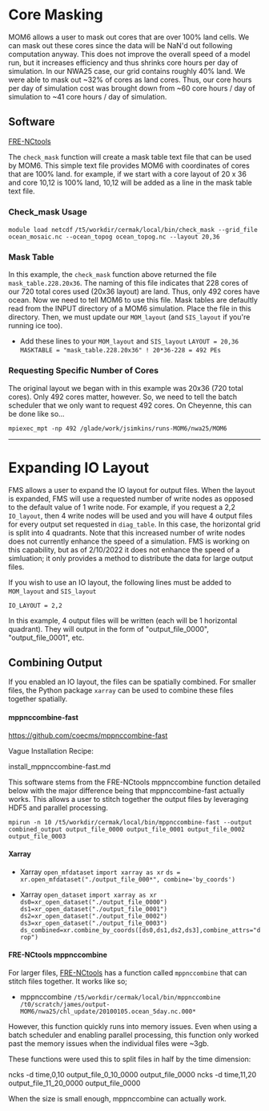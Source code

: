 # Core Masking

MOM6 allows a user to mask out cores that are over 100% land cells. We can mask out these cores since the data will be NaN'd out following computation anyway. This does not improve the overall speed of a model run, but it increases efficiency and thus shrinks core hours per day of simulation. In our NWA25 case, our grid contains roughly 40% land. We were able to mask out ~32% of cores as land cores. Thus, our core hours per day of simulation cost was brought down from ~60 core hours / day of simulation to ~41 core hours / day of simulation.

## Software

[FRE-NCtools](https://github.com/NOAA-GFDL/FRE-NCtools)

The `check_mask` function will create a mask table text file that can be used by MOM6. This simple text file provides MOM6 with coordinates of cores that are 100% land. for example, if we start with a core layout of 20 x 36 and core 10,12 is 100% land, 10,12 will be added as a line in the mask table text file.

### Check_mask Usage

`module load netcdf`
`/t5/workdir/cermak/local/bin/check_mask --grid_file ocean_mosaic.nc --ocean_topog ocean_topog.nc --layout 20,36`

### Mask Table

In this example, the `check_mask` function above returned the file `mask_table.228.20x36`. The naming of this file indicates that 228 cores of our 720 total cores used (20x36 layout) are land. Thus, only 492 cores have ocean. Now we need to tell MOM6 to use this file. Mask tables are defaultly read from the INPUT directory of a MOM6 simulation. Place the file in this directory. Then, we must update our `MOM_layout` (and `SIS_layout` if you're running ice too). 

- Add these lines to your `MOM_layout` and `SIS_layout`
`LAYOUT = 20,36`
`MASKTABLE = "mask_table.228.20x36" ! 20*36-228 = 492 PEs`

### Requesting Specific Number of Cores

The original layout we began with in this example was 20x36 (720 total cores). Only 492 cores matter, however. So, we need to tell the batch scheduler that we only want to request 492 cores. On Cheyenne, this can be done like so...

`mpiexec_mpt -np 492 /glade/work/jsimkins/runs-MOM6/nwa25/MOM6`

------------------------------------------
# Expanding IO Layout

FMS allows a user to expand the IO layout for output files. When the layout is expanded, FMS will use a requested number of  write nodes as opposed to the default value of 1 write node. For example, if you request a 2,2 `IO_layout`, then 4 write nodes will be used and you will have 4 output files for every output set requested in `diag_table`. In this case, the horizontal grid is split into 4 quadrants. Note that this increased number of write nodes does not currently enhance the speed of a simulation. FMS is working on this capability, but as of 2/10/2022 it does not enhance the speed of a simluation; it only provides a method to distribute the data for large output files. 

If you wish to use an IO layout, the following lines must be added to `MOM_layout` and `SIS_layout`

`IO_LAYOUT = 2,2`

In this example, 4 output files will be written (each will be 1 horizontal quadrant). They will output in the form of "output_file_0000", "output_file_0001", etc.

## Combining Output

If you enabled an IO layout, the files can be spatially combined. For smaller files, the Python package `xarray` can be used to combine these files together spatially.

#### mppnccombine-fast

https://github.com/coecms/mppnccombine-fast

Vague Installation Recipe:

install_mppnccombine-fast.md

This software stems from the FRE-NCtools mppnccombine function detailed below with the major difference being that mppnccombine-fast actually works. This allows a user to stitch together the output files by leveraging HDF5 and parallel processing. 

`mpirun -n 10 /t5/workdir/cermak/local/bin/mppnccombine-fast --output combined_output output_file_0000 output_file_0001 output_file_0002 output_file_0003`

 
#### Xarray

- Xarray `open_mfdataset`
`import xarray as xr`
`ds = xr.open_mfdataset("./output_file_000*", combine='by_coords')`

- Xarray `open_dataset`
`import xarray as xr`
`ds0=xr_open_dataset("./output_file_0000")`
`ds1=xr_open_dataset("./output_file_0001")`
`ds2=xr_open_dataset("./output_file_0002")`
`ds3=xr_open_dataset("./output_file_0003")`
`ds_combined=xr.combine_by_coords([ds0,ds1,ds2,ds3],combine_attrs="drop")`

#### FRE-NCtools mppnccombine

For larger files, [FRE-NCtools](https://github.com/NOAA-GFDL/FRE-NCtools) has a function called `mppnccombine` that can stitch files together. It works like so;

- mppnccombine
`/t5/workdir/cermak/local/bin/mppnccombine /t0/scratch/james/output-MOM6/nwa25/chl_update/20100105.ocean_5day.nc.000*`

However, this function quickly runs into memory issues. Even when using a batch scheduler and enabling parallel processing, this function only worked past the memory issues when the individual files were ~3gb.

These functions were used this to split files in half by the time dimension:

ncks -d time,0,10 output_file_0_10_0000 output_file_0000
ncks -d time,11,20 output_file_11_20_0000 output_file_0000

When the size is small enough, mppnccombine can actually work. 

